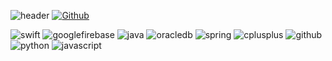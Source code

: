 ![header](https://capsule-render.vercel.app/api?type=rect&color=auto&height=300&section=header&text=capsule%20render&fontSize=90)
[![Github](https://www.codenary.co.kr/widget/github/api?username=박인호)](https://www.codenary.co.kr/user-profile/detail/박인호?github_ride=true&utm_source=github)

![swift](https://www.codenary.co.kr/widget/github-techstack/api?name=swift) ![googlefirebase](https://www.codenary.co.kr/widget/github-techstack/api?name=googlefirebase) ![java](https://www.codenary.co.kr/widget/github-techstack/api?name=java) ![oracledb](https://www.codenary.co.kr/widget/github-techstack/api?name=oracledb) ![spring](https://www.codenary.co.kr/widget/github-techstack/api?name=spring) ![cplusplus](https://www.codenary.co.kr/widget/github-techstack/api?name=cplusplus) ![github](https://www.codenary.co.kr/widget/github-techstack/api?name=github) ![python](https://www.codenary.co.kr/widget/github-techstack/api?name=python) ![javascript](https://www.codenary.co.kr/widget/github-techstack/api?name=javascript) 
